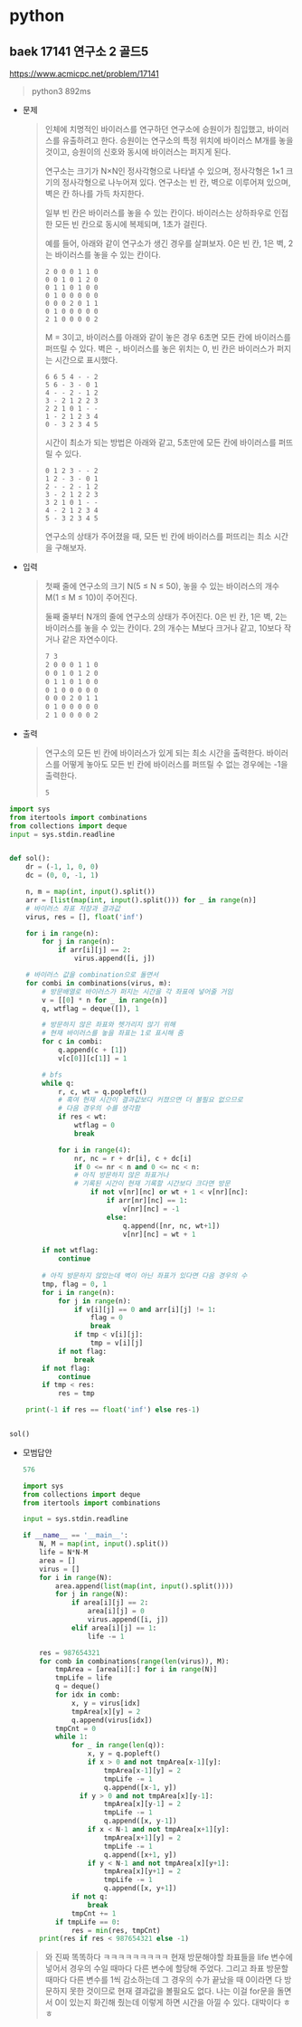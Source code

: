 # python

## baek 17141 연구소 2 골드5

https://www.acmicpc.net/problem/17141

> python3 892ms



* 문제

  > 인체에 치명적인 바이러스를 연구하던 연구소에 승원이가 침입했고, 바이러스를 유출하려고 한다. 승원이는 연구소의 특정 위치에 바이러스 M개를 놓을 것이고, 승원이의 신호와 동시에 바이러스는 퍼지게 된다.
  >
  > 연구소는 크기가 N×N인 정사각형으로 나타낼 수 있으며, 정사각형은 1×1 크기의 정사각형으로 나누어져 있다. 연구소는 빈 칸, 벽으로 이루어져 있으며, 벽은 칸 하나를 가득 차지한다.
  >
  > 일부 빈 칸은 바이러스를 놓을 수 있는 칸이다. 바이러스는 상하좌우로 인접한 모든 빈 칸으로 동시에 복제되며, 1초가 걸린다.
  >
  > 예를 들어, 아래와 같이 연구소가 생긴 경우를 살펴보자. 0은 빈 칸, 1은 벽, 2는 바이러스를 놓을 수 있는 칸이다.
  >
  > ```
  > 2 0 0 0 1 1 0
  > 0 0 1 0 1 2 0
  > 0 1 1 0 1 0 0
  > 0 1 0 0 0 0 0
  > 0 0 0 2 0 1 1
  > 0 1 0 0 0 0 0
  > 2 1 0 0 0 0 2
  > ```
  >
  > M = 3이고, 바이러스를 아래와 같이 놓은 경우 6초면 모든 칸에 바이러스를 퍼뜨릴 수 있다. 벽은 -, 바이러스를 놓은 위치는 0, 빈 칸은 바이러스가 퍼지는 시간으로 표시했다.
  >
  > ```
  > 6 6 5 4 - - 2
  > 5 6 - 3 - 0 1
  > 4 - - 2 - 1 2
  > 3 - 2 1 2 2 3
  > 2 2 1 0 1 - -
  > 1 - 2 1 2 3 4
  > 0 - 3 2 3 4 5
  > ```
  >
  > 시간이 최소가 되는 방법은 아래와 같고, 5초만에 모든 칸에 바이러스를 퍼뜨릴 수 있다.
  >
  > ```
  > 0 1 2 3 - - 2
  > 1 2 - 3 - 0 1
  > 2 - - 2 - 1 2
  > 3 - 2 1 2 2 3
  > 3 2 1 0 1 - -
  > 4 - 2 1 2 3 4
  > 5 - 3 2 3 4 5
  > ```
  >
  > 연구소의 상태가 주어졌을 때, 모든 빈 칸에 바이러스를 퍼뜨리는 최소 시간을 구해보자.

* 입력

  > 첫째 줄에 연구소의 크기 N(5 ≤ N ≤ 50), 놓을 수 있는 바이러스의 개수 M(1 ≤ M ≤ 10)이 주어진다.
  >
  > 둘째 줄부터 N개의 줄에 연구소의 상태가 주어진다. 0은 빈 칸, 1은 벽, 2는 바이러스를 놓을 수 있는 칸이다. 2의 개수는 M보다 크거나 같고, 10보다 작거나 같은 자연수이다.
  >
  > ```bash
  > 7 3
  > 2 0 0 0 1 1 0
  > 0 0 1 0 1 2 0
  > 0 1 1 0 1 0 0
  > 0 1 0 0 0 0 0
  > 0 0 0 2 0 1 1
  > 0 1 0 0 0 0 0
  > 2 1 0 0 0 0 2
  > ```
  >
  
* 출력

  > 연구소의 모든 빈 칸에 바이러스가 있게 되는 최소 시간을 출력한다. 바이러스를 어떻게 놓아도 모든 빈 칸에 바이러스를 퍼뜨릴 수 없는 경우에는 -1을 출력한다.
  >
  > ```bash
  > 5
  > ```



```python
import sys
from itertools import combinations
from collections import deque
input = sys.stdin.readline


def sol():
    dr = (-1, 1, 0, 0)
    dc = (0, 0, -1, 1)

    n, m = map(int, input().split())
    arr = [list(map(int, input().split())) for _ in range(n)]
    # 바이러스 좌표 저장과 결과값
    virus, res = [], float('inf')

    for i in range(n):
        for j in range(n):
            if arr[i][j] == 2:
                virus.append([i, j])

    # 바이러스 값을 combination으로 돌면서
    for combi in combinations(virus, m):
        # 방문배열로 바이러스가 퍼지는 시간을 각 좌표에 넣어줄 거임
        v = [[0] * n for _ in range(n)]
        q, wtflag = deque([]), 1

        # 방문하지 않은 좌표와 헷가리지 않기 위해
        # 현재 바이러스를 놓을 좌표는 1로 표시해 줌
        for c in combi:
            q.append(c + [1])
            v[c[0]][c[1]] = 1

        # bfs
        while q:
            r, c, wt = q.popleft()
            # 혹여 현재 시간이 결과값보다 커졌으면 더 볼필요 없으므로
            # 다음 경우의 수를 생각함
            if res < wt:
                wtflag = 0
                break

            for i in range(4):
                nr, nc = r + dr[i], c + dc[i]
                if 0 <= nr < n and 0 <= nc < n:
                # 아직 방문하지 않은 좌표거나
                # 기록된 시간이 현재 기록할 시간보다 크다면 방문
                    if not v[nr][nc] or wt + 1 < v[nr][nc]:
                        if arr[nr][nc] == 1:
                            v[nr][nc] = -1
                        else:
                            q.append([nr, nc, wt+1])
                            v[nr][nc] = wt + 1

        if not wtflag:
            continue
            
        # 아직 방문하지 않았는데 벽이 아닌 좌표가 있다면 다음 경우의 수
        tmp, flag = 0, 1
        for i in range(n):
            for j in range(n):
                if v[i][j] == 0 and arr[i][j] != 1:
                    flag = 0
                    break
                if tmp < v[i][j]:
                    tmp = v[i][j]
            if not flag:
                break
        if not flag:
            continue
        if tmp < res:
            res = tmp

    print(-1 if res == float('inf') else res-1)


sol()
```

> 



* 모범답안

  ```python
  576
  
  import sys
  from collections import deque
  from itertools import combinations
  
  input = sys.stdin.readline
  
  if __name__ == '__main__':
      N, M = map(int, input().split())
      life = N*N-M
      area = []
      virus = []
      for i in range(N):
          area.append(list(map(int, input().split())))
          for j in range(N):
              if area[i][j] == 2:
                  area[i][j] = 0
                  virus.append([i, j])
              elif area[i][j] == 1:
                  life -= 1
  
      res = 987654321
      for comb in combinations(range(len(virus)), M):
          tmpArea = [area[i][:] for i in range(N)]
          tmpLife = life
          q = deque()
          for idx in comb:
              x, y = virus[idx]
              tmpArea[x][y] = 2
              q.append(virus[idx])
          tmpCnt = 0
          while 1:
              for _ in range(len(q)):
                  x, y = q.popleft()
                  if x > 0 and not tmpArea[x-1][y]:
                      tmpArea[x-1][y] = 2
                      tmpLife -= 1
                      q.append([x-1, y])
                if y > 0 and not tmpArea[x][y-1]:
                      tmpArea[x][y-1] = 2
                      tmpLife -= 1
                      q.append([x, y-1])
                  if x < N-1 and not tmpArea[x+1][y]:
                      tmpArea[x+1][y] = 2
                      tmpLife -= 1
                      q.append([x+1, y])
                  if y < N-1 and not tmpArea[x][y+1]:
                      tmpArea[x][y+1] = 2
                      tmpLife -= 1
                      q.append([x, y+1])
              if not q:
                  break
              tmpCnt += 1
          if tmpLife == 0:
              res = min(res, tmpCnt)
      print(res if res < 987654321 else -1)
  ```
  
  > 와 진짜 똑똑하다 ㅋㅋㅋㅋㅋㅋㅋㅋㅋ 현재 방문해야할 좌표들을 life 변수에 넣어서 경우의 수일 때마다 다른 변수에 할당해 주었다. 그리고 좌표 방문할 때마다 다른 변수를 1씩 감소하는데 그 경우의 수가 끝났을 때 0이라면 다 방문하지 못한 것이므로 현재 결과값을 볼필요도 없다. 나는 이걸 for문을 돌면서 0이 있는지 화긴해 줬는데 이렇게 하면 시간을 아낄 수 있다. 대박이다 ㅎㅎ

